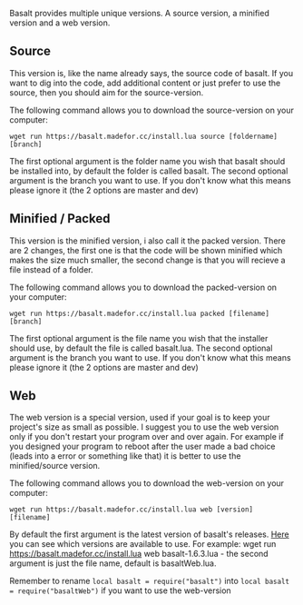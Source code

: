 Basalt provides multiple unique versions. A source version, a minified version and a web version.

## Source

This version is, like the name already says, the source code of basalt. If you want to dig into the code, add additional content or just prefer to use the source, then you should aim for the source-version.

The following command allows you to download the source-version on your computer:

`wget run https://basalt.madefor.cc/install.lua source [foldername] [branch]`

The first optional argument is the folder name you wish that basalt should be installed into, by default the folder is called basalt.
The second optional argument is the branch you want to use. If you don't know what this means please ignore it (the 2 options are master and dev)

## Minified / Packed

This version is the minified version, i also call it the packed version. There are 2 changes, the first one is that the code will be shown minified which makes the size much smaller, the second change is that you will recieve a file instead of a folder.

The following command allows you to download the packed-version on your computer:

`wget run https://basalt.madefor.cc/install.lua packed [filename] [branch]`

The first optional argument is the file name you wish that the installer should use, by default the file is called basalt.lua.
The second optional argument is the branch you want to use. If you don't know what this means please ignore it (the 2 options are master and dev)

## Web

The web version is a special version, used if your goal is to keep your project's size as small as possible. I suggest you to use the web version only if you don't restart your program over and over again. For example if you designed your program to reboot after the user made a bad choice (leads into a error or something like that) it is better to use the minified/source version.

The following command allows you to download the web-version on your computer:

`wget run https://basalt.madefor.cc/install.lua web [version] [filename]`

By default the first argument is the latest version of basalt's releases. [Here](https://github.com/Pyroxenium/Basalt/tree/master/docs/versions) you can see which versions are available to use.
For example: wget run https://basalt.madefor.cc/install.lua web basalt-1.6.3.lua - the second argument is just the file name, default is basaltWeb.lua.

Remember to rename `local basalt = require("basalt")` into `local basalt = require("basaltWeb")` if you want to use the web-version